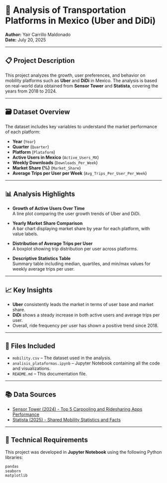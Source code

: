 # 🚗 Analysis of Transportation Platforms in Mexico (Uber and DiDi)

**Author:** Yair Carrillo Maldonado  
**Date:** July 20, 2025

---

## 📋 Project Description

This project analyzes the growth, user preferences, and behavior on mobility platforms such as **Uber** and **DiDi** in Mexico. The analysis is based on real-world data obtained from **Sensor Tower** and **Statista**, covering the years from 2018 to 2024.

---

## 🗃️ Dataset Overview

The dataset includes key variables to understand the market performance of each platform:

- **Year** (`Year`)
- **Quarter** (`Quarter`)
- **Platform** (`Plataform`)
- **Active Users in Mexico** (`Active_Users_MX`)
- **Weekly Downloads** (`Downloads_Per_Week`)
- **Market Share (%)** (`Market_Share`)
- **Average Trips per User per Week** (`Avg_Trips_Per_User_Per_Week`)

---

## 📊 Analysis Highlights

- **Growth of Active Users Over Time**  
  A line plot comparing the user growth trends of Uber and DiDi.

- **Yearly Market Share Comparison**  
  A bar chart displaying market share by year for each platform, with value labels.

- **Distribution of Average Trips per User**  
  A boxplot showing trip distribution per user across platforms.

- **Descriptive Statistics Table**  
  Summary table including median, quartiles, and min/max values for weekly average trips per user.

---

## 📈 Key Insights

- **Uber** consistently leads the market in terms of user base and market share.
- **DiDi** shows a steady increase in both active users and average trips per user.
- Overall, ride frequency per user has shown a positive trend since 2018.

---

## 📁 Files Included

- `mobility.csv` – The dataset used in the analysis.
- `analisis_plataformas.ipynb` – Jupyter Notebook containing all the code and visualizations.
- `README.md` – This documentation file.

---

## 📚 Data Sources

- [Sensor Tower (2024) - Top 5 Carpooling and Ridesharing Apps Performance]([https://sensortower.com/blog/2024-q3-unified-top-5-carpooling%20and%20ridesharin](https://sensortower.com/blog/2024-q3-unified-top-5-carpooling%20and%20ridesharing%20apps-units-mx-63e3708de1714cfff1489d09))
- [Statista (2025) - Shared Mobility Statistics and Facts](https://www.news.market.us/shared-mobility-statistics)

---

## 🧠 Technical Requirements

This project was developed in **Jupyter Notebook** using the following Python libraries:

```python
pandas
seaborn
matplotlib
